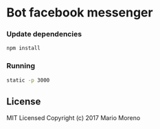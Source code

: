 # Bot facebook messenger
  

### Update dependencies

```bash
npm install
```

### Running 

```bash
static -p 3000
```

## License

MIT Licensed
Copyright (c) 2017 Mario Moreno

